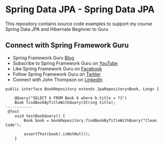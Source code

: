 # Spring Data JPA - Spring Data JPA

This repository contains source code examples to support my course Spring Data JPA and Hibernate Beginner to Guru

## Connect with Spring Framework Guru
* Spring Framework Guru [Blog](https://springframework.guru/)
* Subscribe to Spring Framework Guru on [YouTube](https://www.youtube.com/channel/UCrXb8NaMPQCQkT8yMP_hSkw)
* Like Spring Framework Guru on [Facebook](https://www.facebook.com/springframeworkguru/)
* Follow Spring Framework Guru on [Twitter](https://twitter.com/spring_guru)
* Connect with John Thompson on [LinkedIn](http://www.linkedin.com/in/springguru)

```
public interface BookRepository extends JpaRepository<Book, Long> {

    @Query("SELECT b FROM Book b where b.title = ?1")
    Book findBookByTitleWithQuery(String title);
------------
 @Test
    void testBookQuery() {
        Book book = bookRepository.findBookByTitleWithQuery("Clean Code");

        assertThat(book).isNotNull();
    }


```